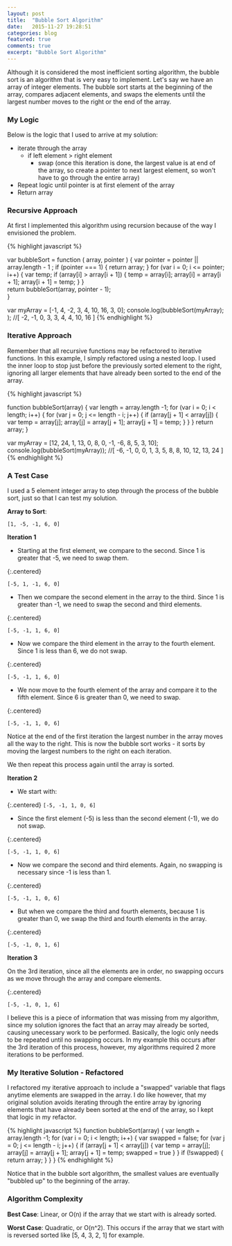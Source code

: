 ```yaml
---
layout: post
title:  "Bubble Sort Algorithm"
date:   2015-11-27 19:28:51
categories: blog
featured: true
comments: true
excerpt: "Bubble Sort Algorithm"
---
```


Although it is considered the most inefficient sorting algorithm, the bubble sort is an algorithm that is very easy to implement. Let's say we have an array of integer elements. The bubble sort starts at the beginning of the array, compares adjacent elements, and swaps the elements until the largest number moves to the right or the end of the array. 


### My Logic
Below is the logic that I used to arrive at my solution:

* iterate through the array
  * if left element > right element
    * swap
    (once this iteration is done, the largest value is at end of the array, so
    create a pointer to next largest element, so won't have to go through the entire array)
* Repeat logic until pointer is at first element of the array
* Return array

### Recursive Approach
At first I implemented this algorithm using recursion because of the way I envisioned the problem.

{% highlight javascript %}

var bubbleSort = function ( array, pointer ) {
  var pointer = pointer || array.length - 1 ;
  if (pointer === 1) {
    return array;
  }
  for (var i = 0; i <= pointer; i++) {
    var temp;
    if (array[i] > array[i + 1]) {
      temp = array[i];
      array[i] = array[i + 1];
      array[i + 1] = temp;
    }
  }   
  return bubbleSort(array, pointer - 1);  
}

var myArray = [-1, 4, -2, 3, 4, 10, 16, 3, 0];
console.log(bubbleSort(myArray); ); //[ -2, -1, 0, 3, 3, 4, 4, 10, 16 ]
{% endhighlight %}


### Iterative Approach
Remember that all recursive functions may be refactored to iterative functions. In this example, I simply refactored using a nested loop. I used the inner loop to stop just before the previously sorted element to the right, ignoring all larger elements that have already been sorted to the end of the array.

{% highlight javascript %}

function bubbleSort(array) {
  var length = array.length -1;
  for (var i = 0; i < length; i++) {
    for (var j = 0; j <= length - i; j++) {
      if (array[j + 1] < array[j]) {
        var temp = array[j];
        array[j] = array[j + 1];
        array[j + 1] = temp;
      }
    }
  }
  return array;
}

var myArray = [12, 24, 1, 13, 0, 8, 0, -1, -6, 8,  5, 3, 10];
console.log(bubbleSort(myArray)); //[ -6, -1, 0, 0, 1, 3, 5, 8, 8, 10, 12, 13, 24 ]
{% endhighlight %}

### A Test Case
I used a 5 element integer array to step through the process of the bubble sort, just so that I can test my solution. 

**Array to Sort**: 
```
[1, -5, -1, 6, 0]
```
**Iteration 1**
* Starting at the first element, we compare to the second. Since 1 is greater that -5, we need to swap them.

{:.centered}
```
[-5, 1, -1, 6, 0]
```

* Then we compare the second element in the array to the third. Since 1 is greater than -1, we need to swap the second and third elements.

{:.centered}
```
[-5, -1, 1, 6, 0]
``` 

* Now we compare the third element in the array to the fourth element. Since 1 is less than 6, we do not swap.

{:.centered}
```
[-5, -1, 1, 6, 0]
```

* We now move to the fourth element of the array and compare it to the fifth element. Since 6 is greater than 0, we need to swap.

{:.centered}
```
[-5, -1, 1, 0, 6]
```

Notice at the end of the first iteration the largest number in the array moves all the way to the right. This is now the bubble sort works - it sorts by moving the largest numbers to the right on each iteration.

We then repeat this process again until the array is sorted. 

**Iteration 2**

* We start with:

{:.centered}
```[-5, -1, 1, 0, 6]```

* Since the first element (-5) is less than the second element (-1), we do not swap.

{:.centered}
```
[-5, -1, 1, 0, 6]
```

* Now we compare the second and third elements. Again, no swapping is necessary since -1 is less than 1.

{:.centered}
```
[-5, -1, 1, 0, 6]
```

* But when we compare the third and fourth elements, because 1 is greater than 0, we swap the third and fourth elements in the array.

{:.centered}
```
[-5, -1, 0, 1, 6]
```

**Iteration 3**

On the 3rd iteration, since all the elements are in order, no swapping occurs as we move through the array and compare elements. 

{:.centered}
```
[-5, -1, 0, 1, 6]
```

I believe this is a piece of information that was missing from my algorithm, since my solution ignores the fact that an array may already be sorted, causing unecessary work to be performed. Basically, the logic only needs to be repeated until no swapping occurs. In my example this occurs after the 3rd iteration of this process, however, my algorithms required 2 more iterations to be performed. 


### My Iterative Solution  - Refactored
I refactored my iterative approach to include a "swapped" variable that flags anytime elements are swapped in the array. I do like however, that my original solution avoids iterating through the entire array by ignoring elements that have already been sorted at the end of the array, so I kept that logic in my refactor.

{% highlight javascript %}
function bubbleSort(array) {
  var length = array.length -1;
  for (var i = 0; i < length; i++) {
    var swapped = false;
    for (var j = 0; j <= length - i; j++) {
      if (array[j + 1] < array[j]) {
        var temp = array[j];
        array[j] = array[j + 1];
        array[j + 1] = temp;
        swapped = true
      }
    }
    if (!swapped) {
      return array;
    }
  }
}
{% endhighlight %}

Notice that in the bubble sort algorithm, the smallest values are eventually "bubbled up" to the beginning of the array.

### Algorithm Complexity

**Best Case**: Linear, or O(n) if the array that we start with is already sorted.

**Worst Case**: Quadratic, or O(n^2). This occurs if the array that we start with is reversed sorted like [5, 4, 3, 2, 1] for example.
